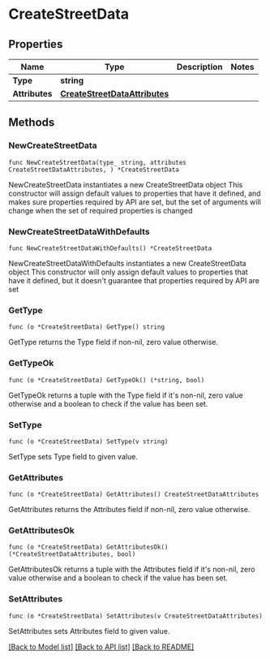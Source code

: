 # CreateStreetData

## Properties

Name | Type | Description | Notes
------------ | ------------- | ------------- | -------------
**Type** | **string** |  | 
**Attributes** | [**CreateStreetDataAttributes**](CreateStreetDataAttributes.md) |  | 

## Methods

### NewCreateStreetData

`func NewCreateStreetData(type_ string, attributes CreateStreetDataAttributes, ) *CreateStreetData`

NewCreateStreetData instantiates a new CreateStreetData object
This constructor will assign default values to properties that have it defined,
and makes sure properties required by API are set, but the set of arguments
will change when the set of required properties is changed

### NewCreateStreetDataWithDefaults

`func NewCreateStreetDataWithDefaults() *CreateStreetData`

NewCreateStreetDataWithDefaults instantiates a new CreateStreetData object
This constructor will only assign default values to properties that have it defined,
but it doesn't guarantee that properties required by API are set

### GetType

`func (o *CreateStreetData) GetType() string`

GetType returns the Type field if non-nil, zero value otherwise.

### GetTypeOk

`func (o *CreateStreetData) GetTypeOk() (*string, bool)`

GetTypeOk returns a tuple with the Type field if it's non-nil, zero value otherwise
and a boolean to check if the value has been set.

### SetType

`func (o *CreateStreetData) SetType(v string)`

SetType sets Type field to given value.


### GetAttributes

`func (o *CreateStreetData) GetAttributes() CreateStreetDataAttributes`

GetAttributes returns the Attributes field if non-nil, zero value otherwise.

### GetAttributesOk

`func (o *CreateStreetData) GetAttributesOk() (*CreateStreetDataAttributes, bool)`

GetAttributesOk returns a tuple with the Attributes field if it's non-nil, zero value otherwise
and a boolean to check if the value has been set.

### SetAttributes

`func (o *CreateStreetData) SetAttributes(v CreateStreetDataAttributes)`

SetAttributes sets Attributes field to given value.



[[Back to Model list]](../README.md#documentation-for-models) [[Back to API list]](../README.md#documentation-for-api-endpoints) [[Back to README]](../README.md)


